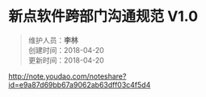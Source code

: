 # 新点软件跨部门沟通规范 V1.0

>维护人员：**李林**  
>创建时间：2018-04-20 <br>
>更新时间：2018-04-20

http://note.youdao.com/noteshare?id=e9a87d69bb67a9062ab63dff03c4f5d4
